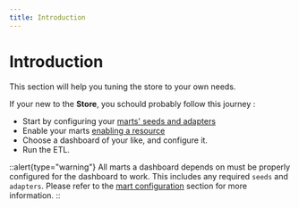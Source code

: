 ```yaml
---
title: Introduction
---
```


# Introduction

This section will help you tuning the store to your own needs. 

If your new to the **Store**, you schould probably follow this journey :
* Start by configuring your [marts' seeds and adapters](/using/marts/marts)
* Enable your marts [enabling a resource](/using/configuration/enabling.md)
* Choose a dashboard of your like, and configure it.
* Run the ETL.

::alert{type="warning"}
All marts a dashboard depends on must be properly configured for the dashboard to work. This includes any required `seeds` and `adapters`. Please refer to the [mart configuration](/using/marts/marts) section for more information.
::